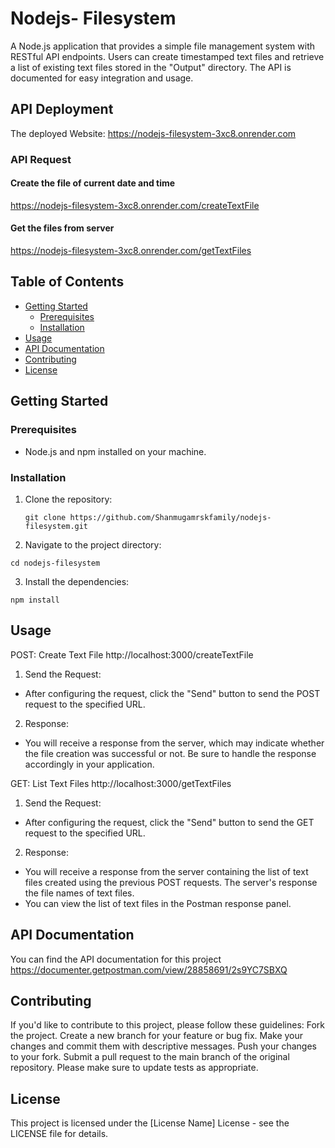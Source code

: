 # Nodejs- Filesystem

A Node.js application that provides a simple file management system with RESTful API endpoints. Users can create timestamped text files and retrieve a list of existing text files stored in the "Output" directory. The API is documented for easy integration and usage.

## API Deployment

The deployed Website: https://nodejs-filesystem-3xc8.onrender.com

### API Request

#### Create the file of current date and time

https://nodejs-filesystem-3xc8.onrender.com/createTextFile

#### Get the files from server

https://nodejs-filesystem-3xc8.onrender.com/getTextFiles

## Table of Contents

- [Getting Started](#getting-started)
  - [Prerequisites](#prerequisites)
  - [Installation](#installation)
- [Usage](#usage)
- [API Documentation](#api-documentation)
- [Contributing](#contributing)
- [License](#license)

## Getting Started

### Prerequisites

- Node.js and npm installed on your machine.

### Installation

1. Clone the repository:

   ```shell
   git clone https://github.com/Shanmugamrskfamily/nodejs-filesystem.git
   ```

2. Navigate to the project directory:

```shell
cd nodejs-filesystem
```

3. Install the dependencies:

```shell
npm install
```

## Usage

POST: Create Text File
http://localhost:3000/createTextFile

1. Send the Request:

- After configuring the request, click the "Send" button to send the POST request to the specified URL.

2. Response:

- You will receive a response from the server, which may indicate whether the file creation was successful or not. Be sure to handle the response accordingly in your application.

GET: List Text Files
http://localhost:3000/getTextFiles

1. Send the Request:

- After configuring the request, click the "Send" button to send the GET request to the specified URL.

2. Response:

- You will receive a response from the server containing the list of text files created using the previous POST requests. The server's response the file names of text files.
- You can view the list of text files in the Postman response panel.

## API Documentation

You can find the API documentation for this project https://documenter.getpostman.com/view/28858691/2s9YC7SBXQ

## Contributing

If you'd like to contribute to this project, please follow these guidelines:
Fork the project.
Create a new branch for your feature or bug fix.
Make your changes and commit them with descriptive messages.
Push your changes to your fork.
Submit a pull request to the main branch of the original repository.
Please make sure to update tests as appropriate.

## License

This project is licensed under the [License Name] License - see the LICENSE file for details.
